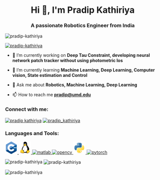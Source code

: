 <h1 align="center">Hi 👋, I'm Pradip Kathiriya</h1>
<h3 align="center">A passionate Robotics Engineer from India</h3>

<p align="left"> <img src="https://komarev.com/ghpvc/?username=pradip-kathiriya&label=Profile%20views&color=0e75b6&style=flat" alt="pradip-kathiriya" /> </p>

<p align="left"> <a href="https://github.com/ryo-ma/github-profile-trophy"><img src="https://github-profile-trophy.vercel.app/?username=pradip-kathiriya" alt="pradip-kathiriya" /></a> </p>

- 🔭 I’m currently working on **Deep Tau Constraint, developing neural network patch tracker without using photometric los**

- 🌱 I’m currently learning **Machine Learning, Deep Learning, Computer vision, State estimation and Control**

- 💬 Ask me about **Robotics, Machine Learning, Deep Learning**

- 📫 How to reach me **pradip@umd.edu**

<h3 align="left">Connect with me:</h3>
<p align="left">
<a href="https://linkedin.com/in/pradip kathiriya" target="blank"><img align="center" src="https://raw.githubusercontent.com/rahuldkjain/github-profile-readme-generator/master/src/images/icons/Social/linked-in-alt.svg" alt="pradip kathiriya" height="30" width="40" /></a>
<a href="https://www.leetcode.com/pradip_kathiriya" target="blank"><img align="center" src="https://raw.githubusercontent.com/rahuldkjain/github-profile-readme-generator/master/src/images/icons/Social/leet-code.svg" alt="pradip_kathiriya" height="30" width="40" /></a>
</p>

<h3 align="left">Languages and Tools:</h3>
<p align="left"> <a href="https://www.w3schools.com/cpp/" target="_blank" rel="noreferrer"> <img src="https://raw.githubusercontent.com/devicons/devicon/master/icons/cplusplus/cplusplus-original.svg" alt="cplusplus" width="40" height="40"/> </a> <a href="https://www.linux.org/" target="_blank" rel="noreferrer"> <img src="https://raw.githubusercontent.com/devicons/devicon/master/icons/linux/linux-original.svg" alt="linux" width="40" height="40"/> </a> <a href="https://www.mathworks.com/" target="_blank" rel="noreferrer"> <img src="https://upload.wikimedia.org/wikipedia/commons/2/21/Matlab_Logo.png" alt="matlab" width="40" height="40"/> </a> <a href="https://opencv.org/" target="_blank" rel="noreferrer"> <img src="https://www.vectorlogo.zone/logos/opencv/opencv-icon.svg" alt="opencv" width="40" height="40"/> </a> <a href="https://www.python.org" target="_blank" rel="noreferrer"> <img src="https://raw.githubusercontent.com/devicons/devicon/master/icons/python/python-original.svg" alt="python" width="40" height="40"/> </a> <a href="https://pytorch.org/" target="_blank" rel="noreferrer"> <img src="https://www.vectorlogo.zone/logos/pytorch/pytorch-icon.svg" alt="pytorch" width="40" height="40"/> </a> </p>

<p><img align="left" src="https://github-readme-stats.vercel.app/api/top-langs?username=pradip-kathiriya&show_icons=true&locale=en&layout=compact" alt="pradip-kathiriya" /></p>

<p>&nbsp;<img align="center" src="https://github-readme-stats.vercel.app/api?username=pradip-kathiriya&show_icons=true&locale=en" alt="pradip-kathiriya" /></p>

<p><img align="center" src="https://github-readme-streak-stats.herokuapp.com/?user=pradip-kathiriya&" alt="pradip-kathiriya" /></p>

